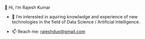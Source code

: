 👋 Hi, I’m Rajesh Kumar
- 👀 I’m interested in aquiring knowlwdge and experience of new technologies in the field of Data Science / Artificial Intelligence.

- 📫 Reach me: rajeshdux@gmail.com

